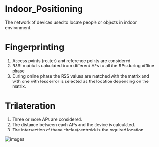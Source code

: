 # Indoor_Positioning

The network of devices used to locate people or objects in indoor environment.

# Fingerprinting

1.  Access points (router) and reference points are considered
2.  RSSI matrix is calculated from different APs to all the RPs during offline phase
3. During online phase the RSS values are matched with the matrix and with one with less error is selected as the location depending on the matrix.

# Trilateration

1. Three or more APs are considered.
2. The distance between each APs and the device is calculated.
3. The intersection of these circles(centroid) is the required location.

![images](https://user-images.githubusercontent.com/48185254/79153958-60529480-7dec-11ea-826e-db91786ff439.jpeg)
